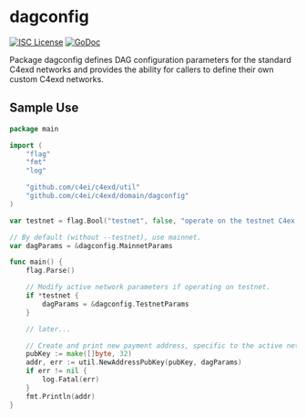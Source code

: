 dagconfig
========

[![ISC License](http://img.shields.io/badge/license-ISC-blue.svg)](https://choosealicense.com/licenses/isc/)
[![GoDoc](https://img.shields.io/badge/godoc-reference-blue.svg)](http://godoc.org/github.com/c4ei/c4exd/dagconfig)

Package dagconfig defines DAG configuration parameters for the standard
C4exd networks and provides the ability for callers to define their own custom
C4exd networks.

## Sample Use

```Go
package main

import (
	"flag"
	"fmt"
	"log"

	"github.com/c4ei/c4exd/util"
	"github.com/c4ei/c4exd/domain/dagconfig"
)

var testnet = flag.Bool("testnet", false, "operate on the testnet C4ex network")

// By default (without --testnet), use mainnet.
var dagParams = &dagconfig.MainnetParams

func main() {
	flag.Parse()

	// Modify active network parameters if operating on testnet.
	if *testnet {
		dagParams = &dagconfig.TestnetParams
	}

	// later...

	// Create and print new payment address, specific to the active network.
	pubKey := make([]byte, 32)
	addr, err := util.NewAddressPubKey(pubKey, dagParams)
	if err != nil {
		log.Fatal(err)
	}
	fmt.Println(addr)
}
```
